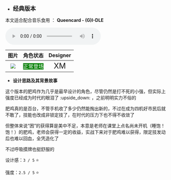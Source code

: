* **<font size="4">经典版本</font>**

本文适合配合音乐食用 ： **Queencard -  (G)I-DLE**

![type:audio](./G6.mp3)

|  图片   | 角色状态                                                                 |         Designer         |
|:-----:|----------------------------------------------------------------------|:------------------------:|
| ![](pic/06/x06.png) | <font style="background: green" color = white size = "3">正常登场</font> | <font size="5">XM</font> |

* **设计思路及其背景故事**

这个版本的肥鸡作为几乎是最早设计的角色，尽管仍然是打不死的小强，但实际上强度已经成为时代的眼泪了 :upside_down: ，之前明明实力不俗的

肥鸡真的是百台，不管手机收了多少仍然能掏出新的，不过在成为四机好市民后就不敢了，技能也改成非锁定技了，在时代的压力下也不得不收敛了

但整体来说“困”的获得算是美中不足，本意是老师在课堂上点名尚未开机（睡饱！饱！）的肥鸡，老师会获得一定的收益，实战下来对于肥鸡难以获得，限定技发动后也难以回血，全凭造化了

不过呼吸摸牌也挺舒服的

设计感：``3 / 5`` ⭐

强度：``2.5 / 5`` ⭐